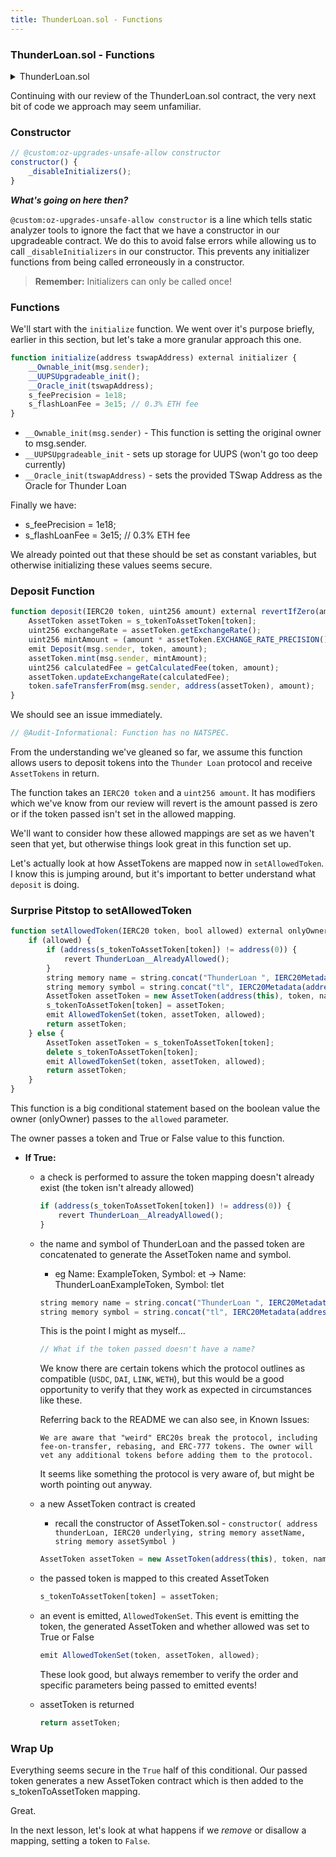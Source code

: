 ```yaml
---
title: ThunderLoan.sol - Functions
---
```


### ThunderLoan.sol - Functions

<details>
<summary>ThunderLoan.sol</summary>

```js
//      .edee...      .....       .eeec.   ..eee..
//    .d*"  """"*e..d*"""""**e..e*""  "*c.d""  ""*e.
//   z"           "$          $""       *F         **e.
//  z"             "c        d"          *.           "$.
// .F                        "            "            'F
// d                                                   J%
// 3         .                                        e"
// 4r       e"              .                        d"
//  $     .d"     .        .F             z ..zeeeeed"
//  "*beeeP"      P        d      e.      $**""    "
//      "*b.     Jbc.     z*%e.. .$**eeeeP"
//         "*beee* "$$eeed"  ^$$$""    "
//                  '$$.     .$$$c
//                   "$$.   e$$*$$c
//                    "$$..$$P" '$$r
//                     "$$$$"    "$$.           .d
//         z.          .$$$"      "$$.        .dP"
//         ^*e        e$$"         "$$.     .e$"
//           *b.    .$$P"           "$$.   z$"
//            "$c  e$$"              "$$.z$*"
//             ^*e$$P"                "$$$"
//               *$$                   "$$r
//               '$$F                 .$$P
//                $$$                z$$"
//                4$$               d$$b.
//                .$$%            .$$*"*$$e.
//             e$$$*"            z$$"    "*$$e.
//            4$$"              d$P"        "*$$e.
//            $P              .d$$$c           "*$$e..
//           d$"             z$$" *$b.            "*$L
//          4$"             e$P"   "*$c            ^$$
//          $"            .d$"       "$$.           ^$r
//         dP            z$$"         ^*$e.          "b
//        4$            e$P             "$$           "
//                     J$F               $$
//                     $$               .$F
//                    4$"               $P"
//                    $"               dP    Gilo94'
// https://www.asciiart.eu/nature/lightning
//  ▄▄▄▄▄▄▄▄▄▄▄  ▄         ▄  ▄         ▄  ▄▄        ▄  ▄▄▄▄▄▄▄▄▄▄   ▄▄▄▄▄▄▄▄▄▄▄  ▄▄▄▄▄▄▄▄▄▄▄
// ▐░░░░░░░░░░░▌▐░▌       ▐░▌▐░▌       ▐░▌▐░░▌      ▐░▌▐░░░░░░░░░░▌ ▐░░░░░░░░░░░▌▐░░░░░░░░░░░▌
//  ▀▀▀▀█░█▀▀▀▀ ▐░▌       ▐░▌▐░▌       ▐░▌▐░▌░▌     ▐░▌▐░█▀▀▀▀▀▀▀█░▌▐░█▀▀▀▀▀▀▀▀▀ ▐░█▀▀▀▀▀▀▀█░▌
//      ▐░▌     ▐░▌       ▐░▌▐░▌       ▐░▌▐░▌▐░▌    ▐░▌▐░▌       ▐░▌▐░▌          ▐░▌       ▐░▌
//      ▐░▌     ▐░█▄▄▄▄▄▄▄█░▌▐░▌       ▐░▌▐░▌ ▐░▌   ▐░▌▐░▌       ▐░▌▐░█▄▄▄▄▄▄▄▄▄ ▐░█▄▄▄▄▄▄▄█░▌
//      ▐░▌     ▐░░░░░░░░░░░▌▐░▌       ▐░▌▐░▌  ▐░▌  ▐░▌▐░▌       ▐░▌▐░░░░░░░░░░░▌▐░░░░░░░░░░░▌
//      ▐░▌     ▐░█▀▀▀▀▀▀▀█░▌▐░▌       ▐░▌▐░▌   ▐░▌ ▐░▌▐░▌       ▐░▌▐░█▀▀▀▀▀▀▀▀▀ ▐░█▀▀▀▀█░█▀▀
//      ▐░▌     ▐░▌       ▐░▌▐░▌       ▐░▌▐░▌    ▐░▌▐░▌▐░▌       ▐░▌▐░▌          ▐░▌     ▐░▌
//      ▐░▌     ▐░▌       ▐░▌▐░█▄▄▄▄▄▄▄█░▌▐░▌     ▐░▐░▌▐░█▄▄▄▄▄▄▄█░▌▐░█▄▄▄▄▄▄▄▄▄ ▐░▌      ▐░▌
//      ▐░▌     ▐░▌       ▐░▌▐░░░░░░░░░░░▌▐░▌      ▐░░▌▐░░░░░░░░░░▌ ▐░░░░░░░░░░░▌▐░▌       ▐░▌
//       ▀       ▀         ▀  ▀▀▀▀▀▀▀▀▀▀▀  ▀        ▀▀  ▀▀▀▀▀▀▀▀▀▀   ▀▀▀▀▀▀▀▀▀▀▀  ▀         ▀
//
//  ▄            ▄▄▄▄▄▄▄▄▄▄▄  ▄▄▄▄▄▄▄▄▄▄▄  ▄▄        ▄
// ▐░▌          ▐░░░░░░░░░░░▌▐░░░░░░░░░░░▌▐░░▌      ▐░▌
// ▐░▌          ▐░█▀▀▀▀▀▀▀█░▌▐░█▀▀▀▀▀▀▀█░▌▐░▌░▌     ▐░▌
// ▐░▌          ▐░▌       ▐░▌▐░▌       ▐░▌▐░▌▐░▌    ▐░▌
// ▐░▌          ▐░▌       ▐░▌▐░█▄▄▄▄▄▄▄█░▌▐░▌ ▐░▌   ▐░▌
// ▐░▌          ▐░▌       ▐░▌▐░░░░░░░░░░░▌▐░▌  ▐░▌  ▐░▌
// ▐░▌          ▐░▌       ▐░▌▐░█▀▀▀▀▀▀▀█░▌▐░▌   ▐░▌ ▐░▌
// ▐░▌          ▐░▌       ▐░▌▐░▌       ▐░▌▐░▌    ▐░▌▐░▌
// ▐░█▄▄▄▄▄▄▄▄▄ ▐░█▄▄▄▄▄▄▄█░▌▐░▌       ▐░▌▐░▌     ▐░▐░▌
// ▐░░░░░░░░░░░▌▐░░░░░░░░░░░▌▐░▌       ▐░▌▐░▌      ▐░░▌
//  ▀▀▀▀▀▀▀▀▀▀▀  ▀▀▀▀▀▀▀▀▀▀▀  ▀         ▀  ▀        ▀▀
// SPDX-License-Identifier: AGPL-3.0-only
pragma solidity 0.8.20;

import { SafeERC20 } from "@openzeppelin/contracts/token/ERC20/utils/SafeERC20.sol";
import { AssetToken } from "./AssetToken.sol";
import { IERC20 } from "@openzeppelin/contracts/token/ERC20/IERC20.sol";
import { IERC20Metadata } from "@openzeppelin/contracts/token/ERC20/extensions/IERC20Metadata.sol";
import { OwnableUpgradeable } from "@openzeppelin/contracts-upgradeable/access/OwnableUpgradeable.sol";
import { Initializable } from "@openzeppelin/contracts-upgradeable/proxy/utils/Initializable.sol";
import { UUPSUpgradeable } from "@openzeppelin/contracts-upgradeable/proxy/utils/UUPSUpgradeable.sol";
import { OracleUpgradeable } from "./OracleUpgradeable.sol";
import { Address } from "@openzeppelin/contracts/utils/Address.sol";
import { IFlashLoanReceiver } from "../interfaces/IFlashLoanReceiver.sol";

contract ThunderLoan is Initializable, OwnableUpgradeable, UUPSUpgradeable, OracleUpgradeable {
    error ThunderLoan__NotAllowedToken(IERC20 token);
    error ThunderLoan__CantBeZero();
    error ThunderLoan__NotPaidBack(uint256 expectedEndingBalance, uint256 endingBalance);
    error ThunderLoan__NotEnoughTokenBalance(uint256 startingBalance, uint256 amount);
    error ThunderLoan__CallerIsNotContract();
    error ThunderLoan__AlreadyAllowed();
    error ThunderLoan__ExhangeRateCanOnlyIncrease();
    error ThunderLoan__NotCurrentlyFlashLoaning();
    error ThunderLoan__BadNewFee();

    using SafeERC20 for IERC20;
    using Address for address;

    /*//////////////////////////////////////////////////////////////
                            STATE VARIABLES
    //////////////////////////////////////////////////////////////*/
    mapping(IERC20 => AssetToken) public s_tokenToAssetToken;

    // The fee in WEI, it should have 18 decimals. Each flash loan takes a flat fee of the token price.
    uint256 private s_feePrecision;
    uint256 private s_flashLoanFee; // 0.3% ETH fee

    mapping(IERC20 token => bool currentlyFlashLoaning) private s_currentlyFlashLoaning;

    /*//////////////////////////////////////////////////////////////
                                 EVENTS
    //////////////////////////////////////////////////////////////*/
    event Deposit(address indexed account, IERC20 indexed token, uint256 amount);
    event AllowedTokenSet(IERC20 indexed token, AssetToken indexed asset, bool allowed);
    event Redeemed(
        address indexed account, IERC20 indexed token, uint256 amountOfAssetToken, uint256 amountOfUnderlying
    );
    event FlashLoan(address indexed receiverAddress, IERC20 indexed token, uint256 amount, uint256 fee, bytes params);

    /*//////////////////////////////////////////////////////////////
                               MODIFIERS
    //////////////////////////////////////////////////////////////*/
    modifier revertIfZero(uint256 amount) {
        if (amount == 0) {
            revert ThunderLoan__CantBeZero();
        }
        _;
    }

    modifier revertIfNotAllowedToken(IERC20 token) {
        if (!isAllowedToken(token)) {
            revert ThunderLoan__NotAllowedToken(token);
        }
        _;
    }

    /*//////////////////////////////////////////////////////////////
                               FUNCTIONS
    //////////////////////////////////////////////////////////////*/
    /// @custom:oz-upgrades-unsafe-allow constructor
    constructor() {
        _disableInitializers();
    }

    /*//////////////////////////////////////////////////////////////
                           EXTERNAL FUNCTIONS
    //////////////////////////////////////////////////////////////*/
    function initialize(address tswapAddress) external initializer {
        __Ownable_init(msg.sender);
        __UUPSUpgradeable_init();
        __Oracle_init(tswapAddress);
        s_feePrecision = 1e18;
        s_flashLoanFee = 3e15; // 0.3% ETH fee
    }

    function deposit(IERC20 token, uint256 amount) external revertIfZero(amount) revertIfNotAllowedToken(token) {
        AssetToken assetToken = s_tokenToAssetToken[token];
        uint256 exchangeRate = assetToken.getExchangeRate();
        uint256 mintAmount = (amount * assetToken.EXCHANGE_RATE_PRECISION()) / exchangeRate;
        emit Deposit(msg.sender, token, amount);
        assetToken.mint(msg.sender, mintAmount);
        uint256 calculatedFee = getCalculatedFee(token, amount);
        assetToken.updateExchangeRate(calculatedFee);
        token.safeTransferFrom(msg.sender, address(assetToken), amount);
    }

    /// @notice Withdraws the underlying token from the asset token
    /// @param token The token they want to withdraw from
    /// @param amountOfAssetToken The amount of the underlying they want to withdraw
    function redeem(
        IERC20 token,
        uint256 amountOfAssetToken
    )
        external
        revertIfZero(amountOfAssetToken)
        revertIfNotAllowedToken(token)
    {
        AssetToken assetToken = s_tokenToAssetToken[token];
        uint256 exchangeRate = assetToken.getExchangeRate();
        if (amountOfAssetToken == type(uint256).max) {
            amountOfAssetToken = assetToken.balanceOf(msg.sender);
        }
        uint256 amountUnderlying = (amountOfAssetToken * exchangeRate) / assetToken.EXCHANGE_RATE_PRECISION();
        emit Redeemed(msg.sender, token, amountOfAssetToken, amountUnderlying);
        assetToken.burn(msg.sender, amountOfAssetToken);
        assetToken.transferUnderlyingTo(msg.sender, amountUnderlying);
    }

    function flashloan(
        address receiverAddress,
        IERC20 token,
        uint256 amount,
        bytes calldata params
    )
        external
        revertIfZero(amount)
        revertIfNotAllowedToken(token)
    {
        AssetToken assetToken = s_tokenToAssetToken[token];
        uint256 startingBalance = IERC20(token).balanceOf(address(assetToken));

        if (amount > startingBalance) {
            revert ThunderLoan__NotEnoughTokenBalance(startingBalance, amount);
        }

        if (receiverAddress.code.length == 0) {
            revert ThunderLoan__CallerIsNotContract();
        }

        uint256 fee = getCalculatedFee(token, amount);
        // slither-disable-next-line reentrancy-vulnerabilities-2 reentrancy-vulnerabilities-3
        assetToken.updateExchangeRate(fee);

        emit FlashLoan(receiverAddress, token, amount, fee, params);

        s_currentlyFlashLoaning[token] = true;
        assetToken.transferUnderlyingTo(receiverAddress, amount);
        // slither-disable-next-line unused-return reentrancy-vulnerabilities-2
        receiverAddress.functionCall(
            abi.encodeCall(
                IFlashLoanReceiver.executeOperation,
                (
                    address(token),
                    amount,
                    fee,
                    msg.sender, // initiator
                    params
                )
            )
        );

        uint256 endingBalance = token.balanceOf(address(assetToken));
        if (endingBalance < startingBalance + fee) {
            revert ThunderLoan__NotPaidBack(startingBalance + fee, endingBalance);
        }
        s_currentlyFlashLoaning[token] = false;
    }

    function repay(IERC20 token, uint256 amount) public {
        if (!s_currentlyFlashLoaning[token]) {
            revert ThunderLoan__NotCurrentlyFlashLoaning();
        }
        AssetToken assetToken = s_tokenToAssetToken[token];
        token.safeTransferFrom(msg.sender, address(assetToken), amount);
    }

    function setAllowedToken(IERC20 token, bool allowed) external onlyOwner returns (AssetToken) {
        if (allowed) {
            if (address(s_tokenToAssetToken[token]) != address(0)) {
                revert ThunderLoan__AlreadyAllowed();
            }
            string memory name = string.concat("ThunderLoan ", IERC20Metadata(address(token)).name());
            string memory symbol = string.concat("tl", IERC20Metadata(address(token)).symbol());
            AssetToken assetToken = new AssetToken(address(this), token, name, symbol);
            s_tokenToAssetToken[token] = assetToken;
            emit AllowedTokenSet(token, assetToken, allowed);
            return assetToken;
        } else {
            AssetToken assetToken = s_tokenToAssetToken[token];
            delete s_tokenToAssetToken[token];
            emit AllowedTokenSet(token, assetToken, allowed);
            return assetToken;
        }
    }

    function getCalculatedFee(IERC20 token, uint256 amount) public view returns (uint256 fee) {
        //slither-disable-next-line divide-before-multiply
        uint256 valueOfBorrowedToken = (amount * getPriceInWeth(address(token))) / s_feePrecision;
        //slither-disable-next-line divide-before-multiply
        fee = (valueOfBorrowedToken * s_flashLoanFee) / s_feePrecision;
    }

    function updateFlashLoanFee(uint256 newFee) external onlyOwner {
        if (newFee > s_feePrecision) {
            revert ThunderLoan__BadNewFee();
        }
        s_flashLoanFee = newFee;
    }

    function isAllowedToken(IERC20 token) public view returns (bool) {
        return address(s_tokenToAssetToken[token]) != address(0);
    }

    function getAssetFromToken(IERC20 token) public view returns (AssetToken) {
        return s_tokenToAssetToken[token];
    }

    function isCurrentlyFlashLoaning(IERC20 token) public view returns (bool) {
        return s_currentlyFlashLoaning[token];
    }

    function getFee() external view returns (uint256) {
        return s_flashLoanFee;
    }

    function getFeePrecision() external view returns (uint256) {
        return s_feePrecision;
    }

    function _authorizeUpgrade(address newImplementation) internal override onlyOwner { }
}
```

</details>


Continuing with our review of the ThunderLoan.sol contract, the very next bit of code we approach may seem unfamiliar.

### Constructor

```js
// @custom:oz-upgrades-unsafe-allow constructor
constructor() {
    _disableInitializers();
}
```

**_What's going on here then?_**

`@custom:oz-upgrades-unsafe-allow constructor` is a line which tells static analyzer tools to ignore the fact that we have a constructor in our upgradeable contract. We do this to avoid false errors while allowing us to call `_disableInitializers` in our constructor. This prevents any initializer functions from being called erroneously in a constructor.

> **Remember:** Initializers can only be called once!

### Functions

We'll start with the `initialize` function. We went over it's purpose briefly, earlier in this section, but let's take a more granular approach this one.

```js
function initialize(address tswapAddress) external initializer {
    __Ownable_init(msg.sender);
    __UUPSUpgradeable_init();
    __Oracle_init(tswapAddress);
    s_feePrecision = 1e18;
    s_flashLoanFee = 3e15; // 0.3% ETH fee
}
```

- `__Ownable_init(msg.sender)` - This function is setting the original owner to msg.sender.
- `__UUPSUpgradeable_init` - sets up storage for UUPS (won't go too deep currently)
- `__Oracle_init(tswapAddress)` - sets the provided TSwap Address as the Oracle for Thunder Loan

Finally we have:

- s_feePrecision = 1e18;
- s_flashLoanFee = 3e15; // 0.3% ETH fee

We already pointed out that these should be set as constant variables, but otherwise initializing these values seems secure.

### Deposit Function

```js
function deposit(IERC20 token, uint256 amount) external revertIfZero(amount) revertIfNotAllowedToken(token) {
    AssetToken assetToken = s_tokenToAssetToken[token];
    uint256 exchangeRate = assetToken.getExchangeRate();
    uint256 mintAmount = (amount * assetToken.EXCHANGE_RATE_PRECISION()) / exchangeRate;
    emit Deposit(msg.sender, token, amount);
    assetToken.mint(msg.sender, mintAmount);
    uint256 calculatedFee = getCalculatedFee(token, amount);
    assetToken.updateExchangeRate(calculatedFee);
    token.safeTransferFrom(msg.sender, address(assetToken), amount);
}
```

We should see an issue immediately.

```js
// @Audit-Informational: Function has no NATSPEC.
```

From the understanding we've gleaned so far, we assume this function allows users to deposit tokens into the `Thunder Loan` protocol and receive `AssetTokens` in return.

The function takes an `IERC20 token` and a `uint256 amount`. It has modifiers which we've know from our review will revert is the amount passed is zero or if the token passed isn't set in the allowed mapping.

We'll want to consider how these allowed mappings are set as we haven't seen that yet, but otherwise things look great in this function set up.

Let's actually look at how AssetTokens are mapped now in `setAllowedToken`. I know this is jumping around, but it's important to better understand what `deposit` is doing.

### Surprise Pitstop to setAllowedToken

```js
function setAllowedToken(IERC20 token, bool allowed) external onlyOwner returns (AssetToken) {
    if (allowed) {
        if (address(s_tokenToAssetToken[token]) != address(0)) {
            revert ThunderLoan__AlreadyAllowed();
        }
        string memory name = string.concat("ThunderLoan ", IERC20Metadata(address(token)).name());
        string memory symbol = string.concat("tl", IERC20Metadata(address(token)).symbol());
        AssetToken assetToken = new AssetToken(address(this), token, name, symbol);
        s_tokenToAssetToken[token] = assetToken;
        emit AllowedTokenSet(token, assetToken, allowed);
        return assetToken;
    } else {
        AssetToken assetToken = s_tokenToAssetToken[token];
        delete s_tokenToAssetToken[token];
        emit AllowedTokenSet(token, assetToken, allowed);
        return assetToken;
    }
}
```

This function is a big conditional statement based on the boolean value the owner (onlyOwner) passes to the `allowed` parameter.

The owner passes a token and True or False value to this function.

- **If True:**

  - a check is performed to assure the token mapping doesn't already exist (the token isn't already allowed)

    ```js
    if (address(s_tokenToAssetToken[token]) != address(0)) {
        revert ThunderLoan__AlreadyAllowed();
    }
    ```

  - the name and symbol of ThunderLoan and the passed token are concatenated to generate the AssetToken name and symbol.

    - eg Name: ExampleToken, Symbol: et -> Name: ThunderLoanExampleToken, Symbol: tlet

    ```js
    string memory name = string.concat("ThunderLoan ", IERC20Metadata(address(token)).name());
    string memory symbol = string.concat("tl", IERC20Metadata(address(token)).symbol());
    ```

    This is the point I might as myself...

    ```js
    // What if the token passed doesn't have a name?
    ```

    We know there are certain tokens which the protocol outlines as compatible (`USDC`, `DAI`, `LINK`, `WETH`), but this would be a good opportunity to verify that they work as expected in circumstances like these.

    Referring back to the README we can also see, in Known Issues:

    ```
    We are aware that "weird" ERC20s break the protocol, including fee-on-transfer, rebasing, and ERC-777 tokens. The owner will vet any additional tokens before adding them to the protocol.
    ```

    It seems like something the protocol is very aware of, but might be worth pointing out anyway.

  - a new AssetToken contract is created

    - recall the constructor of AssetToken.sol - `constructor(
    address thunderLoan,
    IERC20 underlying,
    string memory assetName,
    string memory assetSymbol
)`

    ```js
    AssetToken assetToken = new AssetToken(address(this), token, name, symbol);
    ```

  - the passed token is mapped to this created AssetToken
    ```js
    s_tokenToAssetToken[token] = assetToken;
    ```
  - an event is emitted, `AllowedTokenSet`. This event is emitting the token, the generated AssetToken and whether allowed was set to True or False

    ```js
    emit AllowedTokenSet(token, assetToken, allowed);
    ```

    These look good, but always remember to verify the order and specific parameters being passed to emitted events!

  - assetToken is returned
    ```js
    return assetToken;
    ```

### Wrap Up

Everything seems secure in the `True` half of this conditional. Our passed token generates a new AssetToken contract which is then added to the s_tokenToAssetToken mapping.

Great.

In the next lesson, let's look at what happens if we _remove_ or disallow a mapping, setting a token to `False`.
